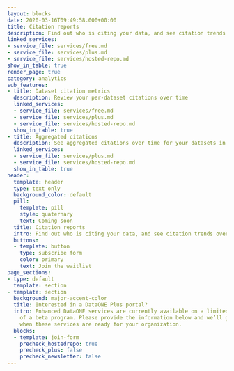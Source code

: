 ```yaml
---
layout: blocks
date: 2020-03-16T09:49:58.000+00:00
title: Citation reports
description: Find out who is citing your data, and see citation trends over time
linked_services:
- service_file: services/free.md
- service_file: services/plus.md
- service_file: services/hosted-repo.md
show_in_table: true
render_page: true
category: analytics
sub_features:
- title: Dataset citation metrics
  description: Review your per-dataset citations over time
  linked_services:
  - service_file: services/free.md
  - service_file: services/plus.md
  - service_file: services/hosted-repo.md
  show_in_table: true
- title: Aggregated citations
  description: See aggregated citations over time for your datasets in each portal or hosted repository
  linked_services:
  - service_file: services/plus.md
  - service_file: services/hosted-repo.md
  show_in_table: true
header:
  template: header
  type: text only
  background_color: default
  pill:
    template: pill
    style: quaternary
    text: Coming soon
  title: Citation reports
  intro: Find out who is citing your data, and see citation trends over time.
  buttons:
  - template: button
    type: subscribe form
    color: primary
    text: Join the waitlist
page_sections:
- type: default
  template: section
- template: section
  background: major-accent-color
  title: Interested in a DataONE Plus portal?
  intro: Enhanced DataONE services are currently available on a limited basis as part
    of a beta program. Please provide the information below and we’ll get in touch
    when these services are ready for your organization.
  blocks:
  - template: join-form
    precheck_hostedrepo: true
    precheck_plus: false
    precheck_newsletter: false
---
```

